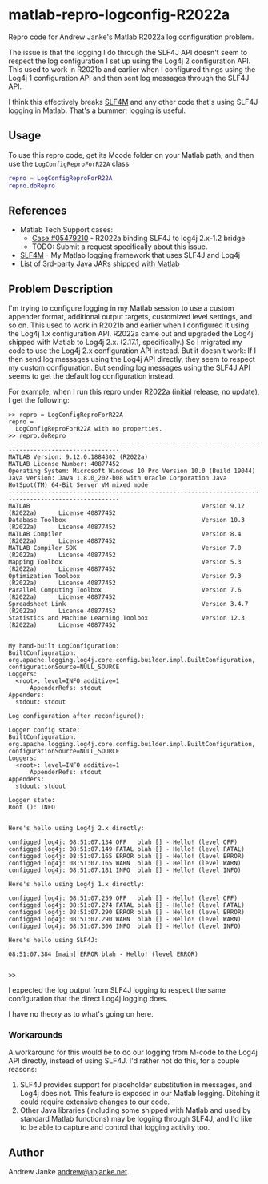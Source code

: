 # matlab-repro-logconfig-R2022a

Repro code for Andrew Janke's Matlab R2022a log configuration problem.

The issue is that the logging I do through the SLF4J API doesn't seem to respect the log configuration I set up using the Log4j 2 configuration API. This used to work in R2021b and earlier when I configured things using the Log4j 1 configuration API and then sent log messages through the SLF4J API.

I think this effectively breaks [SLF4M](https://slf4m.janklab.net/) and any other code that's using SLF4J logging in Matlab. That's a bummer; logging is useful.

## Usage

To use this repro code, get its Mcode folder on your Matlab path, and then use the `LogConfigReproForR22A` class:

```matlab
repro = LogConfigReproForR22A
repro.doRepro
```

## References

* Matlab Tech Support cases:
  * [Case #05479210](https://servicerequest.mathworks.com/mysr/cp_case_detail1?cc=us&id=5003q00001VFQeM) - R2022a binding SLF4J to log4j 2.x-1.2 bridge
  * TODO: Submit a request specifically about this issue.
* [SLF4M](https://slf4m.janklab.net/) - My Matlab logging framework that uses SLF4J and Log4j
* [List of 3rd-party Java JARs shipped with Matlab](https://docs.google.com/spreadsheets/d/1qL9NVwVhiA_BqX16Gr9-mMKqQ0MEOGxClGA0ms7mji0/edit?usp=sharing)

## Problem Description

I'm trying to configure logging in my Matlab session to use a custom appender format, additional output targets, customized level settings, and so on. This used to work in R2021b and earlier when I configured it using the Log4j 1.x configuration API. R2022a came out and upgraded the Log4j shipped with Matlab to Log4j 2.x. (2.17.1, specifically.) So I migrated my code to use the Log4j 2.x configuration API instead. But it doesn't work: If I then send log messages using the Log4j API directly, they seem to respect my custom configuration. But sending log messages using the SLF4J API seems to get the default log configuration instead.

For example, when I run this repro under R2022a (initial release, no update), I get the following:

```text
>> repro = LogConfigReproForR22A
repro = 
  LogConfigReproForR22A with no properties.
>> repro.doRepro
-----------------------------------------------------------------------------------------------------
MATLAB Version: 9.12.0.1884302 (R2022a)
MATLAB License Number: 40877452
Operating System: Microsoft Windows 10 Pro Version 10.0 (Build 19044)
Java Version: Java 1.8.0_202-b08 with Oracle Corporation Java HotSpot(TM) 64-Bit Server VM mixed mode
-----------------------------------------------------------------------------------------------------
MATLAB                                                Version 9.12        (R2022a)      License 40877452
Database Toolbox                                      Version 10.3        (R2022a)      License 40877452
MATLAB Compiler                                       Version 8.4         (R2022a)      License 40877452
MATLAB Compiler SDK                                   Version 7.0         (R2022a)      License 40877452
Mapping Toolbox                                       Version 5.3         (R2022a)      License 40877452
Optimization Toolbox                                  Version 9.3         (R2022a)      License 40877452
Parallel Computing Toolbox                            Version 7.6         (R2022a)      License 40877452
Spreadsheet Link                                      Version 3.4.7       (R2022a)      License 40877452
Statistics and Machine Learning Toolbox               Version 12.3        (R2022a)      License 40877452


My hand-built LogConfiguration:
BuiltConfiguration: org.apache.logging.log4j.core.config.builder.impl.BuiltConfiguration, configurationSource=NULL_SOURCE
Loggers:
  <root>: level=INFO additive=1
      AppenderRefs: stdout
Appenders:
  stdout: stdout

Log configuration after reconfigure():

Logger config state:
BuiltConfiguration: org.apache.logging.log4j.core.config.builder.impl.BuiltConfiguration, configurationSource=NULL_SOURCE
Loggers:
  <root>: level=INFO additive=1
      AppenderRefs: stdout
Appenders:
  stdout: stdout

Logger state:
Root (): INFO


Here's hello using Log4j 2.x directly:

configged log4j: 08:51:07.134 OFF   blah [] - Hello! (level OFF)
configged log4j: 08:51:07.149 FATAL blah [] - Hello! (level FATAL)
configged log4j: 08:51:07.165 ERROR blah [] - Hello! (level ERROR)
configged log4j: 08:51:07.165 WARN  blah [] - Hello! (level WARN)
configged log4j: 08:51:07.181 INFO  blah [] - Hello! (level INFO)

Here's hello using Log4j 1.x directly:

configged log4j: 08:51:07.259 OFF   blah [] - Hello! (level OFF)
configged log4j: 08:51:07.274 FATAL blah [] - Hello! (level FATAL)
configged log4j: 08:51:07.290 ERROR blah [] - Hello! (level ERROR)
configged log4j: 08:51:07.290 WARN  blah [] - Hello! (level WARN)
configged log4j: 08:51:07.306 INFO  blah [] - Hello! (level INFO)

Here's hello using SLF4J:

08:51:07.384 [main] ERROR blah - Hello! (level ERROR)


>> 
```

I expected the log output from SLF4J logging to respect the same configuration that the direct Log4j logging does.

I have no theory as to what's going on here.

### Workarounds

A workaround for this would be to do our logging from M-code to the Log4j API directly, instead of using SLF4J. I'd rather not do this, for a couple reasons:

1. SLF4J provides support for placeholder substitution in messages, and Log4j does not. This feature is exposed in our Matlab logging. Ditching it could require extensive changes to our code.
2. Other Java libraries (including some shipped with Matlab and used by standard Matlab functions) may be logging through SLF4J, and I'd like to be able to capture and control that logging activity too.

## Author

Andrew Janke <andrew@apjanke.net>.
